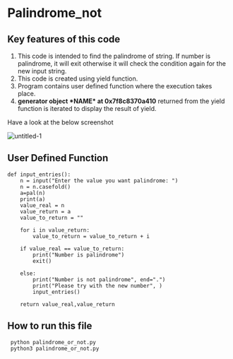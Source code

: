 # Palindrome_not
## Key features of this code  
<ol>
  <li> This code is intended to find the palindrome of string. If number is palindrome, it will exit otherwise it will check the condition again for the new input string.</li> 
  <li> This code is created using yield function.</li>
  <li> Program contains user defined function where the execution takes place.</li>
  <li> <strong>generator object *NAME* at 0x7f8c8370a410</strong> returned from the yield function is iterated to display the result of yield.</li> </ol>  
  Have a look at the below screenshot  
  
  ![untitled-1](https://user-images.githubusercontent.com/47202519/52624922-e10abd80-2ed5-11e9-9c6e-aaccf03d0813.jpg)
  
  


## User Defined Function  

```
def input_entries():
    n = input("Enter the value you want palindrome: ")
    n = n.casefold()
    a=pal(n)
    print(a)
    value_real = n
    value_return = a
    value_to_return = ""

    for i in value_return:
        value_to_return = value_to_return + i

    if value_real == value_to_return:
        print("Number is palindrome")
        exit()

    else:
        print("Number is not palindrome", end=".")
        print("Please try with the new number", )
        input_entries()

    return value_real,value_return
   ```
   
   
   
## How to run this file  
```
 python palindrome_or_not.py
 python3 palindrome_or_not.py
 
```
